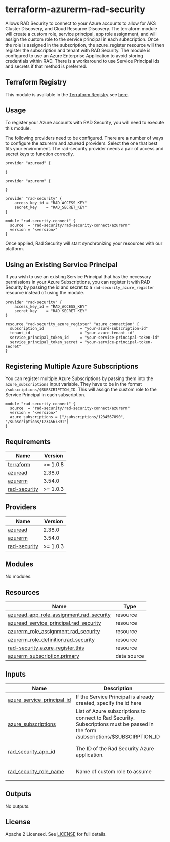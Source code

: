 # terraform-azurerm-rad-security

Allows RAD Security to connect to your Azure accounts to allow for AKS Cluster Discovery, and Cloud Resource Discovery. The terraform module will create a custom role, service principal, app role assignment, and will assign the custom role to the service principal in each subscription. Once the role is assigned in the subscription, the azure_register resource will then register the subscription and tenant with RAD Security. The module is configured to use an Azure Enterprise Application to avoid storing credentials within RAD. There is a workaround to use Service Principal ids and secrets if that method is preferred.

## Terraform Registry

This module is available in the [Terraform Registry](https://registry.terraform.io/) see [here](https://registry.terraform.io/modules/rad-security/rad-security-connect/azurerm/latest).


## Usage

To register your Azure accounts with RAD Security, you will need to execute this module.

The following providers need to be configured. There are a number of ways to configure the azurerm and azuread providers. Select the one that best fits your environment. The rad-security provider needs a pair of access and secret keys to function correctly.

```hcl
provider "azuread" {

}

provider "azurerm" {

}

provider "rad-security" {
    access_key_id = "RAD_ACCESS_KEY"
    secret_key    = "RAD_SECRET_KEY"
}
```

```hcl
module "rad-security-connect" {
  source  = "rad-security/rad-security-connect/azurerm"
  version = "<version>"
}
```

Once applied, Rad Security will start synchronizing your resources with our platform.

## Using an Existing Service Principal

If you wish to use an existing Service Principal that has the necessary permissions in your Azure Subscriptions, you can register it with RAD Security by passing the id and secret to a `rad-security_azure_register` resource instead of using the module.

```hcl
provider "rad-security" {
    access_key_id = "RAD_ACCESS_KEY"
    secret_key    = "RAD_SECRET_KEY"
}

resource "rad-security_azure_register" "azure_connection" {
  subscription_id                = "your-azure-subscription-id"
  tenant_id                      = "your-azure-tenant-id"
  service_principal_token_id     = "your-service-principal-token-id"
  service_principal_token_secret = "your-service-principal-token-secret"
}
```

## Registering Multiple Azure Subscriptions

You can register multiple Azure Subscriptions by passing them into the `azure_subscriptions` input variable. They have to be in the format `/subscriptions/$SUBSCRIPTION_ID`. This will assign the custom role to the Service Principal in each subscription.

```hcl
module "rad-security-connect" {
  source  = "rad-security/rad-security-connect/azurerm"
  version = "<version>"
  azure_subscriptions = ["/subscriptions/1234567890", "/subscriptions/1234567891"]
}
```

<!-- BEGINNING OF PRE-COMMIT-TERRAFORM DOCS HOOK -->
## Requirements

| Name | Version |
|------|---------|
| <a name="requirement_terraform"></a> [terraform](#requirement\_terraform) | >= 1.0.8 |
| <a name="requirement_azuread"></a> [azuread](#requirement\_azuread) | 2.38.0 |
| <a name="requirement_azurerm"></a> [azurerm](#requirement\_azurerm) | 3.54.0 |
| <a name="requirement_rad-security"></a> [rad-security](#requirement\_rad-security) | >= 1.0.3 |

## Providers

| Name | Version |
|------|---------|
| <a name="provider_azuread"></a> [azuread](#provider\_azuread) | 2.38.0 |
| <a name="provider_azurerm"></a> [azurerm](#provider\_azurerm) | 3.54.0 |
| <a name="provider_rad-security"></a> [rad-security](#provider\_rad-security) | >= 1.0.3 |

## Modules

No modules.

## Resources

| Name | Type |
|------|------|
| [azuread_app_role_assignment.rad_security](https://registry.terraform.io/providers/hashicorp/azuread/2.38.0/docs/resources/app_role_assignment) | resource |
| [azuread_service_principal.rad_security](https://registry.terraform.io/providers/hashicorp/azuread/2.38.0/docs/resources/service_principal) | resource |
| [azurerm_role_assignment.rad_security](https://registry.terraform.io/providers/hashicorp/azurerm/3.54.0/docs/resources/role_assignment) | resource |
| [azurerm_role_definition.rad_security](https://registry.terraform.io/providers/hashicorp/azurerm/3.54.0/docs/resources/role_definition) | resource |
| [rad-security_azure_register.this](https://registry.terraform.io/providers/rad-security/rad-security/latest/docs/resources/azure_register) | resource |
| [azurerm_subscription.primary](https://registry.terraform.io/providers/hashicorp/azurerm/3.54.0/docs/data-sources/subscription) | data source |

## Inputs

| Name | Description | Type | Default | Required |
|------|-------------|------|---------|:--------:|
| <a name="input_azure_service_principal_id"></a> [azure\_service\_principal\_id](#input\_azure\_service\_principal\_id) | If the Service Principal is already created, specify the id here | `string` | `""` | no |
| <a name="input_azure_subscriptions"></a> [azure\_subscriptions](#input\_azure\_subscriptions) | List of Azure subscriptions to connect to Rad Security. Subscriptions must be passed in the form /subscriptions/$SUBSCIRPTION\_ID | `list(string)` | `[]` | no |
| <a name="input_rad_security_app_id"></a> [rad\_security\_app\_id](#input\_rad\_security\_app\_id) | The ID of the Rad Security Azure application. | `string` | `"55bd48fb-0aea-469d-b464-b5aa1490941d"` | no |
| <a name="input_rad_security_role_name"></a> [rad\_security\_role\_name](#input\_rad\_security\_role\_name) | Name of custom role to assume | `string` | `"rad-security-connect"` | no |

## Outputs

No outputs.
<!-- END OF PRE-COMMIT-TERRAFORM DOCS HOOK -->

## License
Apache 2 Licensed. See [LICENSE](LICENSE) for full details.
